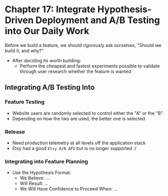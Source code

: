 # Chapter 17: Integrate Hypothesis-Driven Deployment and A/B Testing into Our Daily Work

Before we build a feature, we should rigorously ask ourselves, "Should we build it, and why?"

* After deciding its worth building:
  * Perform the cheapest and fastest experiments possible to validate through user research whether the feature is wanted

## Integrating A/B Testing Into

### Feature Testing

* Website users are randomly selected to control either the "A" or the "B"
* Depending on how the two are used, the better one is selected

### Release

* Need production telemetry at all levels off the application stack
* Etsy had a good `Etsy A/N API` but is no longer supported :/

### Integrating into Feature Planning

* Use the Hypothesis Format:
  * We Believe: ...
  * Will Result: ...
  * We Will Have Confidence to Proceed When: ...
